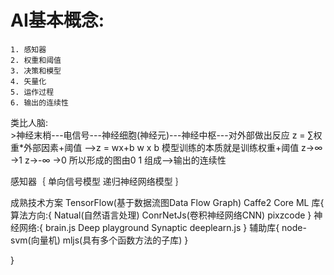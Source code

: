 # AI基本概念:
    1. 感知器
    2. 权重和阈值
    3. 决策和模型
    4. 矢量化
    5. 运作过程
    6. 输出的连续性


类比人脑:  
    >神经末梢---电信号---神经细胞(神经元)---神经中枢---对外部做出反应
z = ∑权重*外部因素+阈值    ——>z = wx+b
      w     x     b
模型训练的本质就是训练权重+阈值
z->∞ ->1
z->-∞ ->0
所以形成的图由0 1 组成—>输出的连续性

感知器｛
        单向信号模型
        递归神经网络模型
      ｝


成熟技术方案
    TensorFlow(基于数据流图Data Flow Graph)
    Caffe2
    Core ML
库{
    算法方向:{
                Natual(自然语言处理)
                ConrNetJs(卷积神经网络CNN)
                pixzcode
          }
    神经网络:{
                brain.js
                Deep playground
                Synaptic deeplearn.js
         }
    辅助库{
                node-svm(向量机)
                mljs(具有多个函数方法的子库)
         } 


}
